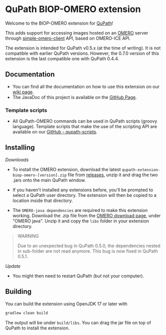 # QuPath BIOP-OMERO extension

Welcome to the BIOP-OMERO extension for [QuPath](http://qupath.github.io)!

This adds support for accessing images hosted on an [OMERO](https://www.openmicroscopy.org/omero/) 
server through [simple-omero-client](https://github.com/GReD-Clermont/simple-omero-client) API, based on OMERO-ICE API.

The extension is intended for QuPath v0.5.x (at the time of writing).
It is not compatible with earlier QuPath versions. However, the 0.7.0 version of this extension is the last compatible one with QuPath 0.4.4.

## Documentation
- You can find all the documentation on how to use this extension on our [wiki page](https://wiki-biop.epfl.ch/en/data-management/omero/qupath).
- The JavaDoc of this project is available on the [GitHub Page](https://biop.github.io/qupath-extension-biop-omero/qupath/ext/biop/servers/omero/raw/package-summary.html).

### Template scripts
- All QuPath-OMERO commands can be used in QuPath scripts (groovy language).
Template scripts that make the use of the scripting API are available on our [GitHub - qupath-scripts](https://github.com/BIOP/qupath-scripts/tree/main/Extensions/OMERO).

## Installing

*Downloads*

- To install the OMERO extension, download the latest `qupath-extension-biop-omero-[version].zip` file from [releases](https://github.com/BIOP/qupath-extension-biop-omero/releases/latest), unzip it and drag the two .jars onto the main QuPath window.

- If you haven't installed any extensions before, you'll be prompted to select a QuPath user directory.
The extension will then be copied to a location inside that directory.

- The `OMERO-java dependencies` are required to make this extension working. Download the .zip file from the [OMERO download page](https://www.openmicroscopy.org/omero/downloads/), under "OMERO java". Unzip it and copy the ``libs`` folder in your extension directory.

> WARNING
>
> Due to an unexpected bug in QuPath 0.5.0, the dependencies nested in sub-folder are not read anymore. 
> This bug is now fixed in QuPath 0.5.1.

*Update*
- You might then need to restart QuPath (but not your computer).


## Building

You can build the extension using OpenJDK 17 or later with

```bash
gradlew clean build
```

The output will be under `build/libs`.
You can drag the jar file on top of QuPath to install the extension.
